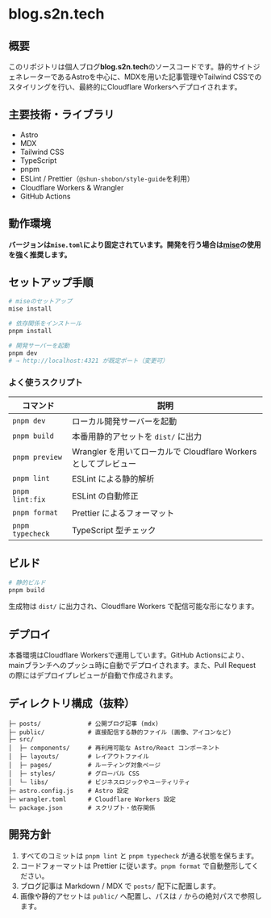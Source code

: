 # blog.s2n.tech

## 概要

このリポジトリは個人ブログ**blog.s2n.tech**のソースコードです。静的サイトジェネレーターであるAstroを中心に、MDXを用いた記事管理やTailwind CSSでのスタイリングを行い、最終的にCloudflare Workersへデプロイされます。

## 主要技術・ライブラリ

- Astro
- MDX
- Tailwind CSS
- TypeScript
- pnpm
- ESLint / Prettier（`@shun-shobon/style-guide`を利用）
- Cloudflare Workers & Wrangler
- GitHub Actions

## 動作環境

**バージョンは`mise.toml`により固定されています。開発を行う場合は[mise](https://github.com/jdx/mise)の使用を強く推奨します。**

## セットアップ手順

```bash
# miseのセットアップ
mise install

# 依存関係をインストール
pnpm install

# 開発サーバーを起動
pnpm dev
# → http://localhost:4321 が既定ポート（変更可）
```

### よく使うスクリプト

| コマンド         | 説明                                                            |
| ---------------- | --------------------------------------------------------------- |
| `pnpm dev`       | ローカル開発サーバーを起動                                      |
| `pnpm build`     | 本番用静的アセットを `dist/` に出力                             |
| `pnpm preview`   | Wrangler を用いてローカルで Cloudflare Workers としてプレビュー |
| `pnpm lint`      | ESLint による静的解析                                           |
| `pnpm lint:fix`  | ESLint の自動修正                                               |
| `pnpm format`    | Prettier によるフォーマット                                     |
| `pnpm typecheck` | TypeScript 型チェック                                           |

## ビルド

```bash
# 静的ビルド
pnpm build
```

生成物は `dist/` に出力され、Cloudflare Workers で配信可能な形になります。

## デプロイ

本番環境はCloudflare Workersで運用しています。GitHub Actionsにより、mainブランチへのプッシュ時に自動でデプロイされます。また、Pull Requestの際にはデプロイプレビューが自動で作成されます。

## ディレクトリ構成（抜粋）

```text
├─ posts/             # 公開ブログ記事 (mdx)
├─ public/            # 直接配信する静的ファイル (画像、アイコンなど)
├─ src/
│  ├─ components/     # 再利用可能な Astro/React コンポーネント
│  ├─ layouts/        # レイアウトファイル
│  ├─ pages/          # ルーティング対象ページ
│  ├─ styles/         # グローバル CSS
│  └─ libs/           # ビジネスロジックやユーティリティ
├─ astro.config.js    # Astro 設定
├─ wrangler.toml      # Cloudflare Workers 設定
└─ package.json       # スクリプト・依存関係
```

## 開発方針

1. すべてのコミットは `pnpm lint` と `pnpm typecheck` が通る状態を保ちます。
2. コードフォーマットは Prettier に従います。`pnpm format` で自動整形してください。
3. ブログ記事は Markdown / MDX で `posts/` 配下に配置します。
4. 画像や静的アセットは `public/` へ配置し、パスは `/` からの絶対パスで参照します。
